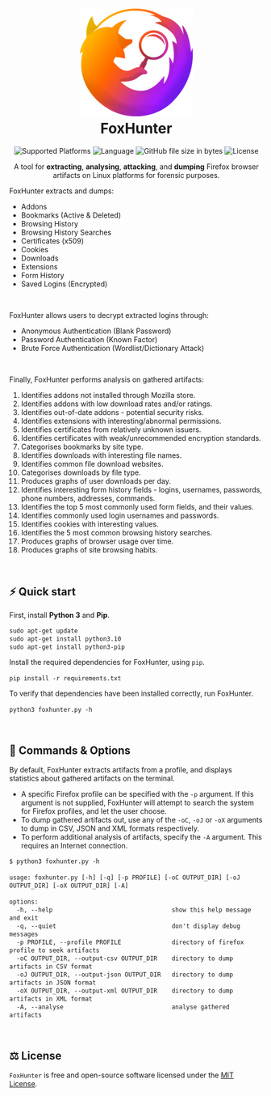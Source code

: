 <h1 align="center">
  <img alt="foxhunter logo" src="https://raw.githubusercontent.com/cameronwickes/foxhunter/main/logo.png" width="224px"/><br/>
  FoxHunter
</h1>

<p align="center">
<img alt="Supported Platforms" src="https://img.shields.io/badge/Platform-Linux-blueviolet?color=blue&style=for-the-badge">
<img alt="Language" src="https://img.shields.io/badge/Language-Python-blue?color=blueviolet&style=for-the-badge">
<img alt="GitHub file size in bytes" src="https://img.shields.io/github/size/cameronwickes/foxhunter/foxhunter.py?color=brightgreen&style=for-the-badge">
<img alt="License" src="https://img.shields.io/github/license/cameronwickes/foxhunter?color=blue&style=for-the-badge">
</p>

<p align="center">
A tool for <b>extracting</b>, <b>analysing</b>, <b>attacking</b>, and <b>dumping</b> Firefox browser artifacts on Linux platforms for forensic purposes. 

<br/>

FoxHunter extracts and dumps:
<ul>
<li>Addons</li>
<li>Bookmarks (Active & Deleted)</li>
<li>Browsing History</li>
<li>Browsing History Searches</li>
<li>Certificates (x509)</li>
<li>Cookies</li>
<li>Downloads</li>
<li>Extensions</li>
<li>Form History</li>
<li>Saved Logins (Encrypted)</li>
</ul>

<br/>

FoxHunter allows users to decrypt extracted logins through:
<ul>
<li>Anonymous Authentication (Blank Password)</li>
<li>Password Authentication (Known Factor)</li>
<li>Brute Force Authentication (Wordlist/Dictionary Attack)</li>
</ul>

<br/>

Finally, FoxHunter performs analysis on gathered artifacts:
<ol>
<li>Identifies addons not installed through Mozilla store.</li>
<li>Identifies addons with low download rates and/or ratings.</li>
<li>Identifies out-of-date addons - potential security risks.</li>
<li>Identifies extensions with interesting/abnormal permissions.</li>
<li>Identifies certificates from relatively unknown issuers.</li>
<li>Identifies certificates with weak/unrecommended encryption standards.</li>
<li>Categorises bookmarks by site type.</li>
<li>Identifies downloads with interesting file names.</li>
<li>Identifies common file download websites.</li>
<li>Categorises downloads by file type.</li>
<li>Produces graphs of user downloads per day.</li>
<li>Identifies interesting form history fields - logins, usernames, passwords, phone numbers, addresses, commands.</li>
<li>Identifies the top 5 most commonly used form fields, and their values.</li>
<li>Identifies commonly used login usernames and passwords.</li>
<li>Identifies cookies with interesting values.</li>
<li>Identifies the 5 most common browsing history searches.</li>
<li>Produces graphs of browser usage over time.</li>
<li>Produces graphs of site browsing habits.</li>
</ol>

</p>
<br/>

## ⚡️ Quick start

First, install **Python 3** and **Pip**.

```
sudo apt-get update
sudo apt-get install python3.10
sudo apt-get install python3-pip
```

Install the required dependencies for FoxHunter, using `pip`.

`pip install -r requirements.txt`

To verify that dependencies have been installed correctly, run FoxHunter.

`python3 foxhunter.py -h`  

<br/>

## 🦊 Commands & Options

By default, FoxHunter extracts artifacts from a profile, and displays statistics about gathered artifacts on the terminal.

- A specific Firefox profile can be specified with the `-p` argument. If this argument is not supplied, FoxHunter will attempt to search the system for Firefox profiles, and let the user choose.
- To dump gathered artifacts out, use any of the `-oC`, `-oJ` or `-oX` arguments to dump in CSV, JSON and XML formats respectively.
- To perform additional analysis of artifacts, specify the `-A` argument. This requires an Internet connection.

```
$ python3 foxhunter.py -h

usage: foxhunter.py [-h] [-q] [-p PROFILE] [-oC OUTPUT_DIR] [-oJ OUTPUT_DIR] [-oX OUTPUT_DIR] [-A]

options:
  -h, --help                                 show this help message and exit
  -q, --quiet                                don't display debug messages
  -p PROFILE, --profile PROFILE              directory of firefox profile to seek artifacts
  -oC OUTPUT_DIR, --output-csv OUTPUT_DIR    directory to dump artifacts in CSV format
  -oJ OUTPUT_DIR, --output-json OUTPUT_DIR   directory to dump artifacts in JSON format
  -oX OUTPUT_DIR, --output-xml OUTPUT_DIR    directory to dump artifacts in XML format
  -A, --analyse                              analyse gathered artifacts
```

<br/>

## ⚖️ License

`FoxHunter` is free and open-source software licensed under the [MIT License](https://github.com/cameronwickes/foxhunter/blob/main/LICENSE).

